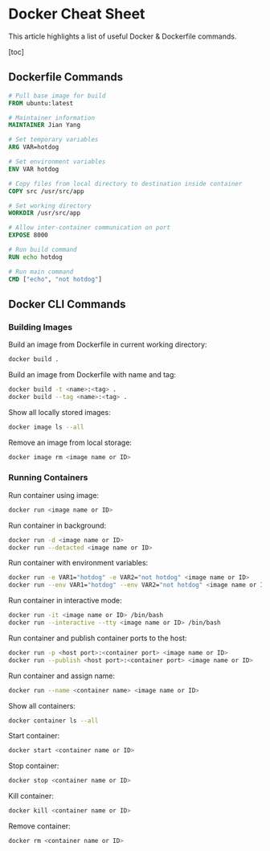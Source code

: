 # Docker Cheat Sheet

This article highlights a list of useful Docker & Dockerfile commands.

[toc]

## Dockerfile Commands

```Dockerfile
# Pull base image for build
FROM ubuntu:latest

# Maintainer information
MAINTAINER Jian Yang

# Set temporary variables
ARG VAR=hotdog

# Set environment variables
ENV VAR hotdog

# Copy files from local directory to destination inside container
COPY src /usr/src/app

# Set working directory
WORKDIR /usr/src/app

# Allow inter-container communication on port
EXPOSE 8000

# Run build command
RUN echo hotdog

# Run main command
CMD ["echo", "not hotdog"]
```

## Docker CLI Commands

### Building Images

Build an image from Dockerfile in current working directory:

```bash
docker build .
```

Build an image from Dockerfile with name and tag:

```bash
docker build -t <name>:<tag> .
docker build --tag <name>:<tag> .
```

Show all locally stored images:

```bash
docker image ls --all
```

Remove an image from local storage:

```bash
docker image rm <image name or ID>
```

### Running Containers

Run container using image:

```bash
docker run <image name or ID>
```

Run container in background:

```bash
docker run -d <image name or ID>
docker run --detacted <image name or ID>
```

Run container with environment variables:

```bash
docker run -e VAR1="hotdog" -e VAR2="not hotdog" <image name or ID>
docker run --env VAR1="hotdog" --env VAR2="not hotdog" <image name or ID>
```

Run container in interactive mode:

```bash
docker run -it <image name or ID> /bin/bash
docker run --interactive --tty <image name or ID> /bin/bash
```

Run container and publish container ports to the host:

```bash
docker run -p <host port>:<container port> <image name or ID>
docker run --publish <host port>:<container port> <image name or ID>
```

Run container and assign name:

```bash
docker run --name <container name> <image name or ID>
```

Show all containers:

```bash
docker container ls --all
```

Start container:

```bash
docker start <container name or ID>
```

Stop container:

```bash
docker stop <container name or ID>
```

Kill container:

```bash
docker kill <container name or ID>
```

Remove container:

```bash
docker rm <container name or ID>
```
